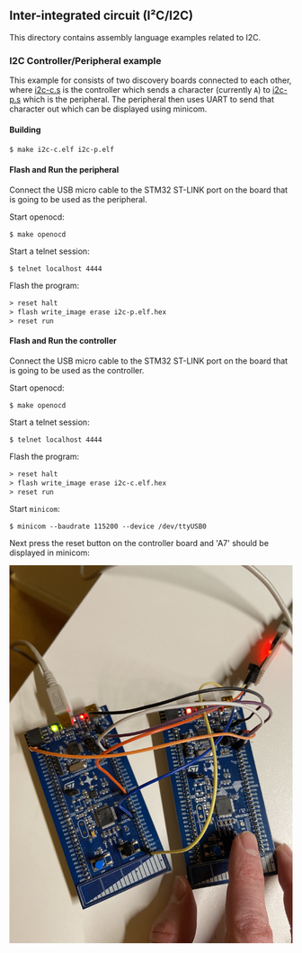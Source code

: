 ## Inter-integrated circuit (I²C/I2C)
This directory contains assembly language examples related to I2C.

### I2C Controller/Peripheral example
This example for consists of two discovery boards connected to each other,
where [i2c-c.s](./i2c-c.s) is the controller which sends a character
(currently `A`) to [i2c-p.s](../i2c-p.s) which is the peripheral. The peripheral
then uses UART to send that character out which can be displayed using minicom.

#### Building
```console
$ make i2c-c.elf i2c-p.elf
```
#### Flash and Run the peripheral
Connect the USB micro cable to the STM32 ST-LINK port on the board that is
going to be used as the peripheral.

Start openocd:
```console
$ make openocd
```

Start a telnet session:
```console
$ telnet localhost 4444
```

Flash the program:
```console
> reset halt 
> flash write_image erase i2c-p.elf.hex
> reset run
```

#### Flash and Run the controller
Connect the USB micro cable to the STM32 ST-LINK port on the board that is
going to be used as the controller.

Start openocd:
```console
$ make openocd
```

Start a telnet session:
```console
$ telnet localhost 4444
```

Flash the program:
```console
> reset halt
> flash write_image erase i2c-c.elf.hex
> reset run
```

Start `minicom`:
```console
$ minicom --baudrate 115200 --device /dev/ttyUSB0
```

Next press the reset button on the controller board and 'A7' should be displayed
in minicom:

![I2C Example image](../../doc/img/i2c-example.jpg "I2C Example image")
